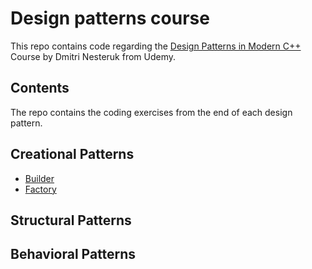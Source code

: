 # Design patterns course

This repo contains code regarding the [Design Patterns in Modern C++](https://www.udemy.com/course/patterns-cplusplus/) Course by Dmitri Nesteruk from Udemy.

## Contents

The repo contains the coding exercises from the end of each design pattern.

## Creational Patterns

 - [Builder](Builder/)
 - [Factory](Factory/)
 
## Structural Patterns

## Behavioral Patterns
